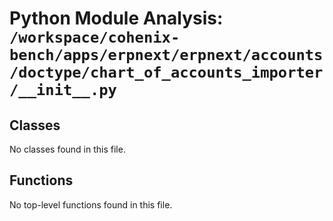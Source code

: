# Python Module Analysis: `/workspace/cohenix-bench/apps/erpnext/erpnext/accounts/doctype/chart_of_accounts_importer/__init__.py`

## Classes

No classes found in this file.


## Functions

No top-level functions found in this file.
